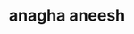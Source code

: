 ---
title: "anagha aneesh"
role: "research student"
image: "team/anagha.jpg"
bio: "i completed my undergraduate studies in chemistry and physics at haverford college in may, 2024 and am now, as a fulbright research grantee, completing a 10-month stay in the lama lab."
social:
  - icon: "orcid"
    url: "https://orcid.org/0009-0001-0275-2586"
  - icon: "google-scholar"
    url: "https://scholar.google.com/citations?user=EVEAVYMAAAAJ&hl=en"
  - icon: "github"
    url: "https://github.com/aaneesh1"
  - icon: "linkedin"
    url: "www.linkedin.com/in/anagha-aneesh"
---